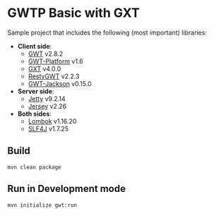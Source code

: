 GWTP Basic with GXT
===================

Sample project that includes the following (most important) libraries:
* __Client side__: 
    - [GWT] v2.8.2
    - [GWT-Platform] v1.6 
    - [GXT] v4.0.0
    - [RestyGWT] v2.2.3
    - [GWT-Jackson] v0.15.0
* __Server side__: 
    - [Jetty] v9.2.14
    - [Jersey] v2.26
* __Both sides__: 
    - [Lombok] v1.16.20
    - [SLF4J] v1.7.25

Build
-----

    mvn clean package
    
Run in Development mode
-----------------------

    mvn initialize gwt:run


[GWT]: http://www.gwtproject.org/ 
[GWT-Platform]: http://dev.arcbees.com/gwtp/
[GXT]: http://docs.sencha.com/gxt/4.x/index.html
[RestyGWT]: https://resty-gwt.github.io/documentation/restygwt-user-guide.html
[GWT-Jackson]: https://github.com/nmorel/gwt-jackson
[Jetty]: https://www.eclipse.org/jetty/
[Jersey]: https://jersey.github.io/
[Lombok]: http://jnb.ociweb.com/jnb/jnbJan2010.html
[SLF4J]: https://www.slf4j.org/manual.html

